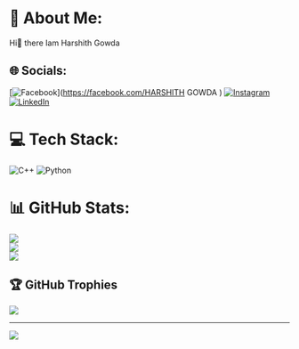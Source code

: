 # 💫 About Me:
Hi👋 there Iam Harshith Gowda 


## 🌐 Socials:
[![Facebook](https://img.shields.io/badge/Facebook-%231877F2.svg?logo=Facebook&logoColor=white)](https://facebook.com/HARSHITH GOWDA ) [![Instagram](https://img.shields.io/badge/Instagram-%23E4405F.svg?logo=Instagram&logoColor=white)](https://instagram.com/__harshith___07) [![LinkedIn](https://img.shields.io/badge/LinkedIn-%230077B5.svg?logo=linkedin&logoColor=white)](https://linkedin.com/in/HARSHITH ) 

# 💻 Tech Stack:
![C++](https://img.shields.io/badge/c++-%2300599C.svg?style=for-the-badge&logo=c%2B%2B&logoColor=white) ![Python](https://img.shields.io/badge/python-3670A0?style=for-the-badge&logo=python&logoColor=ffdd54)
# 📊 GitHub Stats:
![](https://github-readme-stats.vercel.app/api?username=HarshithGowda735&theme=highcontrast&hide_border=false&include_all_commits=true&count_private=false)<br/>
![](https://github-readme-streak-stats.herokuapp.com/?user=HarshithGowda735&theme=highcontrast&hide_border=false)<br/>
![](https://github-readme-stats.vercel.app/api/top-langs/?username=HarshithGowda735&theme=highcontrast&hide_border=false&include_all_commits=true&count_private=false&layout=compact)

## 🏆 GitHub Trophies
![](https://github-profile-trophy.vercel.app/?username=HarshithGowda735&theme=cobalt&no-frame=false&no-bg=true&margin-w=4)

---
[![](https://visitcount.itsvg.in/api?id=HarshithGowda735&icon=5&color=2)](https://visitcount.itsvg.in)

<!-- Proudly created with GPRM ( https://gprm.itsvg.in ) -->
